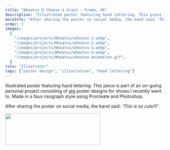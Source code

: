 ```yaml
---
title: "Wheatus @ Cheese & Grain - Frome, UK"
description: "Illustrated poster featuring hand lettering. This piece is part of an on-going personal project consisting of gig poster designs for shows I recently went to. Made in a faux risograph style using Procreate and Photoshop."
moreInfo: "After sharing the poster on social media, the band said 'This is so cute!!!'"
order: 3
images:
  [
    "/images/projects/Wheatus/wheatus-1.webp",
    "/images/projects/Wheatus/wheatus-2.webp",
    "/images/projects/Wheatus/wheatus-3.webp",
    "/images/projects/Wheatus/wheatus-4.webp",
    "/images/projects/Wheatus/wheatus-animation.gif",
  ]
role: "Illustrator"
tags: ["poster design", "illustration", "hand lettering"]
---
```


Illustrated poster featuring hand lettering. This piece is part of an on-going personal project consisting of gig poster designs for shows I recently went to. Made in a faux risograph style using Procreate and Photoshop.

After sharing the poster on social media, the band said: _'This is so cute!!!'_.

<img src="/images/projects/Wheatus/wheatus-comment.webp" width="300" height="100">
